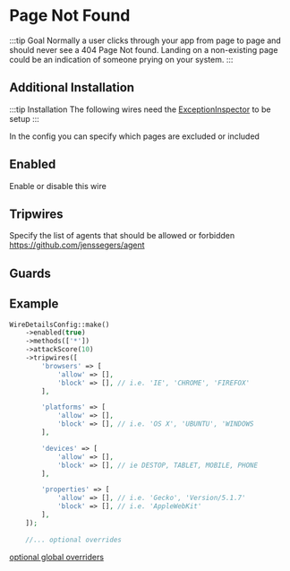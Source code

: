 # Page Not Found
:::tip Goal
Normally a user clicks through your app from page to page and should never see a 404 Page Not found. 
Landing on a non-existing page could be an indication of someone prying on your system.
:::

## Additional Installation
:::tip Installation
The following wires need the [ExceptionInspector](../../advanced/setup/exceptions) to be setup
:::

In the config you can specify which pages are excluded or included




## Enabled
Enable or disable this wire

<!--@include: ./_methods.md-->

<!--@include: ./_attackscore.md-->

## Tripwires
Specify the list of agents that should be allowed or forbidden
https://github.com/jenssegers/agent

## Guards
<!--@include: ./_guards.md-->

## Example
```php
WireDetailsConfig::make()
    ->enabled(true)
    ->methods(['*'])
    ->attackScore(10)
    ->tripwires([
        'browsers' => [
            'allow' => [],
            'block' => [], // i.e. 'IE', 'CHROME', 'FIREFOX'
        ],

        'platforms' => [
            'allow' => [],
            'block' => [], // i.e. 'OS X', 'UBUNTU', 'WINDOWS
        ],

        'devices' => [
            'allow' => [],
            'block' => [], // ie DESTOP, TABLET, MOBILE, PHONE
        ],

        'properties' => [
            'allow' => [], // i.e. 'Gecko', 'Version/5.1.7'
            'block' => [], // i.e. 'AppleWebKit'
        ],
    ]);
    
    //... optional overrides        
````

[optional global overriders](./optionals.md)
